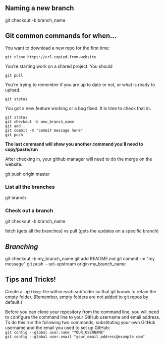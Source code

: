 ## Naming a new branch 

git checkout -b branch_name


## Git common commands for when...

You want to download a new repo for the first time:

```
git clone https://url-copied-from-website
```


You're starting work on a shared project. You should

```
git pull
```

You're trying to remember if you are up to date or not, or what is ready to upload.

```
git status
```

You got a new feature working or a bug fixed. It is time to check that in.

```
git status
git checkout -b new_branch_name
git add .
git commit -m "commit message here"
git push
```

**The last command will show you another command you'll need to copy/paste/run**

After checking in, your github manager will need to do the merge on the website.

git push origin master 

### List all the branches 
git branch 

### Check out a branch 
git checkout -b branch_name 

fetch (gets all the branches) vs pull (gets the updates on a specific branch) 


## ***Branching***

git checkout -b my_branch_name
git add README.md
git commit -m "my message"
git push --set-upstream origin my_branch_name

## Tips and Tricks!
Create a `.gitkeep` file within each subfolder so that git knows to retain the empty folder. (Remember, empty folders are not added to git repos by default.)

Before you can clone your repository from the command line, you will need to configure the command line to your GitHub username and email address.  To do this run the following two commands, substituting your own GitHub username and the email you used to set up GitHub:<br>
`git config --global user.name "YOUR_USERNAME"`<br>
`git config --global user.email "your_email_address@example.com"`